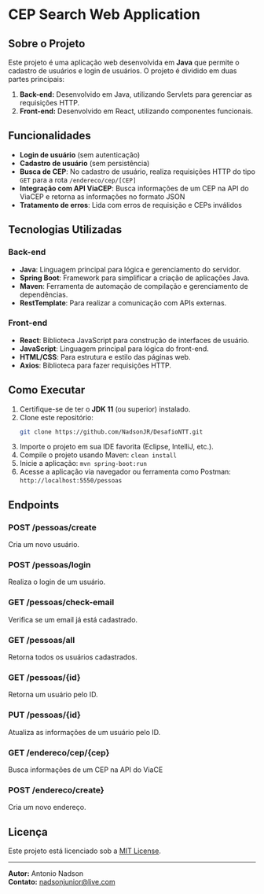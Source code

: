 # CEP Search Web Application

## Sobre o Projeto

Este projeto é uma aplicação web desenvolvida em **Java** que permite o cadastro de usuários  e login de usuários. O projeto é dividido em duas partes principais:

1. **Back-end:** Desenvolvido em Java, utilizando Servlets para gerenciar as requisições HTTP.
2. **Front-end:** Desenvolvido em React, utilizando componentes funcionais.

## Funcionalidades
- **Login de usuário** (sem autenticação)
- **Cadastro de usuário** (sem persistência)
- **Busca de CEP**: No cadastro de usuário, realiza requisições HTTP do tipo `GET` para a rota `/endereco/cep/[CEP]`
- **Integração com API ViaCEP**: Busca informações de um CEP na API do ViaCEP e retorna as informações no formato JSON
- **Tratamento de erros**: Lida com erros de requisição e CEPs inválidos

## Tecnologias Utilizadas
### Back-end

- **Java**: Linguagem principal para lógica e gerenciamento do servidor.
- **Spring Boot**: Framework para simplificar a criação de aplicações Java.
- **Maven**: Ferramenta de automação de compilação e gerenciamento de dependências.
- **RestTemplate**: Para realizar a comunicação com APIs externas.

### Front-end

- **React**: Biblioteca JavaScript para construção de interfaces de usuário.
- **JavaScript**: Linguagem principal para lógica do front-end.
- **HTML/CSS**: Para estrutura e estilo das páginas web.
- **Axios**: Biblioteca para fazer requisições HTTP.


## Como Executar

1. Certifique-se de ter o **JDK 11** (ou superior) instalado.
2. Clone este repositório:
   ```bash
   git clone https://github.com/NadsonJR/DesafioNTT.git
3. Importe o projeto em sua IDE favorita (Eclipse, IntelliJ, etc.).
4. Compile o projeto usando Maven:
  ```clean install```
5. Inicie a aplicação:
 ```mvn spring-boot:run```
8. Acesse a aplicação via navegador ou ferramenta como Postman:
  ```http://localhost:5550/pessoas```

## Endpoints

### POST /pessoas/create
Cria um novo usuário.

### POST /pessoas/login
Realiza o login de um usuário.

### GET /pessoas/check-email
Verifica se um email já está cadastrado.

### GET /pessoas/all
Retorna todos os usuários cadastrados.

### GET /pessoas/{id}
Retorna um usuário pelo ID.

### PUT /pessoas/{id}
Atualiza as informações de um usuário pelo ID.

### GET /endereco/cep/{cep}
Busca informações de um CEP na API do ViaCE

### POST /endereco/create}
Cria um novo endereço.

## Licença

Este projeto está licenciado sob a [MIT License](LICENSE).

---

**Autor:** Antonio Nadson\
**Contato:** [nadsonjunior@live.com](mailto\:seu-email@example.com)

